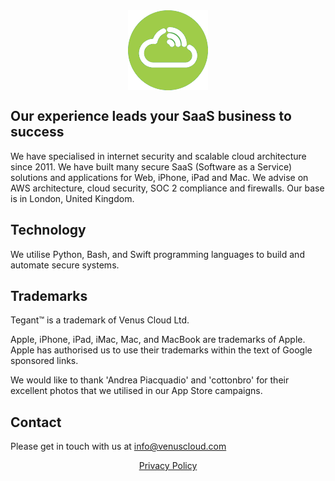 <img src="logo_flat_bright.png" alt="Venus Cloud Company Logo" style="display: block; margin: 0 auto;">

## Our experience leads your SaaS business to success

We have specialised in internet security and scalable cloud architecture since 2011. We have built many secure SaaS (Software as a Service) solutions and applications for Web, iPhone, iPad and Mac. We advise on AWS architecture, cloud security, SOC 2 compliance and firewalls. Our base is in London, United Kingdom.

## Technology
We utilise Python, Bash, and Swift programming languages to build and automate secure systems.

## Trademarks
Tegant™ is a trademark of Venus Cloud Ltd.

Apple, iPhone, iPad, iMac, Mac, and MacBook are trademarks of Apple. Apple has authorised us to use their trademarks within the text of Google sponsored links.

We would like to thank 'Andrea Piacquadio' and 'cottonbro' for their excellent photos that we utilised in our App Store campaigns.

## Contact
Please get in touch with us at info@venuscloud.com

<div align="center">

[Privacy Policy](./privacy.html)

</div>
